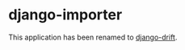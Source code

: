 django-importer
===============

This application has been renamed to [django-drift][dr].



[dr]: http://github.com/monokrome/django-drift
